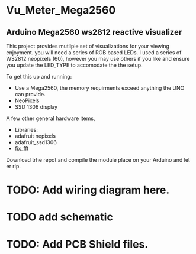 # Vu_Meter_Mega2560
## Arduino Mega2560 ws2812 reactive visualizer 

This project provides mutliple set of visualizations for your viewing enjoyment.  you will need a series of RGB based LEDs.  I used a series of WS2812 neopixels (60), however you may use others if you like and ensure you update the LED_TYPE to accomodate the the setup.

To get this up and running:
* Use a Mega2560,  the memory requirments exceed anything the UNO can provide.
* NeoPixels
* SSD 1306 display

A few other general hardware items,
* Libraries:
* adafruit nepixels
* adafruit_ssd1306
* fix_fft

Download trhe repot and compile the module place on your Arduino and let er rip.

# TODO:  Add wiring diagram here.

# TODO add schematic

# TODO:  Add PCB Shield files.

